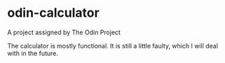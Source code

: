 # odin-calculator
A project assigned by The Odin Project

The calculator is mostly functional. It is still a little faulty, which I will deal with in the future.